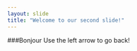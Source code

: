 ```yaml
---
layout: slide
title: "Welcome to our second slide!"
---
```

###Bonjour
Use the left arrow to go back!
